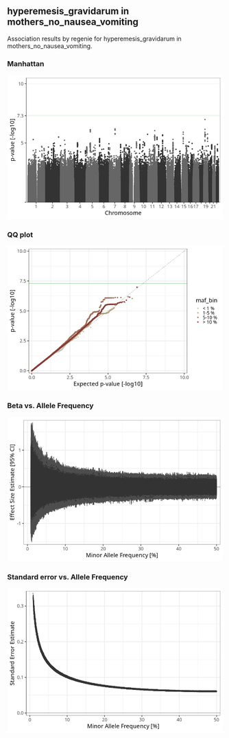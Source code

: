 ## hyperemesis_gravidarum in mothers_no_nausea_vomiting
Association results by regenie for hyperemesis_gravidarum in mothers_no_nausea_vomiting.
### Manhattan
![](figures/pop_mothers_no_nausea_vomiting_pheno_hyperemesis_gravidarum_mh.png)
### QQ plot
![](figures/pop_mothers_no_nausea_vomiting_pheno_hyperemesis_gravidarum_qq.png)
### Beta vs. Allele Frequency
![](figures/pop_mothers_no_nausea_vomiting_pheno_hyperemesis_gravidarum_beta_af.png)
### Standard error vs. Allele Frequency
![](figures/pop_mothers_no_nausea_vomiting_pheno_hyperemesis_gravidarum_se_af.png)
